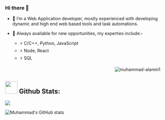 ### Hi there 👋
- 🔭 I’m a Web Application developer, mostly experienced with developing dynamic and high end web based tools and task automations.
- 🦅 Always available for new opportunities, my experties include:-

  - ⚡ C/C++, Python, JavaScript
  - ⚡ Node, React
  - ⚡ SQL

  <p align="right"><img src="https://komarev.com/ghpvc/?username=muhammad-alamin1&label=Profile%20views&color=0e75b6&style=flat" alt="muhammad-alamin1"/></p>
## <img src="https://media.giphy.com/media/ZCN6F3FAkwsyOGU2RS/giphy.gif" width="40"> **Github Stats:**

<a href="https://github.com/muhammad-alamin1">
    <img align="center" src="https://github-readme-stats.anuraghazra1.vercel.app/api/top-langs/?username=muhammad-alamin1&layout=compact&theme=algolia&langs_count=12" />
 </a>


![Muhammad's GitHub stats](https://github-readme-stats.vercel.app/api?username=muhammad-alamin1&show_icons=true&theme=transparent)
